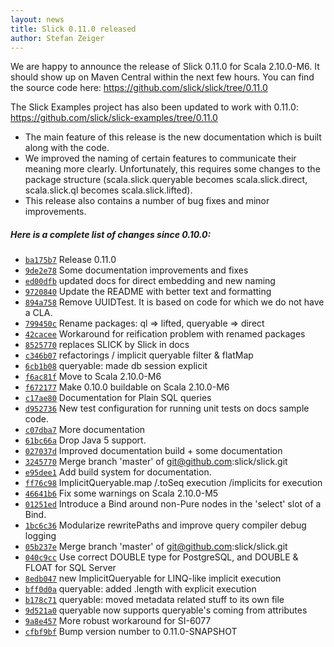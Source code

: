 ```yaml
---
layout: news
title: Slick 0.11.0 released
author: Stefan Zeiger
---
```

We are happy to announce the release of Slick 0.11.0 for Scala 2.10.0-M6. It
should show up on Maven Central within the next few hours. You can find the
source code here: <https://github.com/slick/slick/tree/0.11.0>

The Slick Examples project has also been updated to work with 0.11.0:
<https://github.com/slick/slick-examples/tree/0.11.0>

* The main feature of this release is the new documentation which is built
  along with the code.
* We improved the naming of certain features to communicate their meaning
  more clearly. Unfortunately, this requires some changes to the package
  structure (scala.slick.queryable becomes scala.slick.direct,
  scala.slick.ql becomes scala.slick.lifted).
* This release also contains a number of bug fixes and minor improvements.

##### Here is a complete list of changes since 0.10.0:

* [``ba175b7``](https://github.com/slick/slick/commit/ba175b74281189dccabb784c79528bd3c30e70ca) Release 0.11.0
* [``9de2e78``](https://github.com/slick/slick/commit/9de2e78ab304df4e850c39b58df0c9aaf02a2181) Some documentation improvements and fixes
* [``ed00dfb``](https://github.com/slick/slick/commit/ed00dfb9b5ebd9cf434f6c192f7b24bda22c64f3) updated docs for direct embedding and new naming
* [``9720840``](https://github.com/slick/slick/commit/9720840682393f6021c42bcb2cbc5087e307c276) Update the README with better text and formatting
* [``894a758``](https://github.com/slick/slick/commit/894a758ee4e717db08ae82a2110114afe3e8e5a3) Remove UUIDTest. It is based on code for which we do not have a CLA.
* [``799450c``](https://github.com/slick/slick/commit/799450cfc53e0564784df9fc8495ba0eb340809f) Rename packages: ql => lifted, queryable => direct
* [``42cacee``](https://github.com/slick/slick/commit/42caceec1d031cb99ef0651ea966689b6e86b012) Workaround for reification problem with renamed packages
* [``8525770``](https://github.com/slick/slick/commit/8525770d8e4f5199e7155801be7c90f8bd349766) replaces SLICK by Slick in docs
* [``c346b07``](https://github.com/slick/slick/commit/c346b071c12dbb4a7327c72733efa5ab8aeb9e34) refactorings / implicit queryable filter & flatMap
* [``6cb1b08``](https://github.com/slick/slick/commit/6cb1b08284549f7c63f21eee3da004959b4eae5b) queryable: made db session explicit
* [``f6ac81f``](https://github.com/slick/slick/commit/f6ac81ffc56f0d7abfde7dd5ab8a067182218328) Move to Scala 2.10.0-M6
* [``f672177``](https://github.com/slick/slick/commit/f672177238a23ecf6edf3f91525b87632cb4fd91) Make 0.10.0 buildable on Scala 2.10.0-M6
* [``c17ae80``](https://github.com/slick/slick/commit/c17ae80039fd428618158ad8d46f7f20ab297c7b) Documentation for Plain SQL queries
* [``d952736``](https://github.com/slick/slick/commit/d9527361bee6d4822c5156cc7a3144f3478af8af) New test configuration for running unit tests on docs sample code.
* [``c07dba7``](https://github.com/slick/slick/commit/c07dba7e1347135965a18796bfe6a87da5da1584) More documentation
* [``61bc66a``](https://github.com/slick/slick/commit/61bc66af3ddf83bdcb381b679bef774cc6a3ed08) Drop Java 5 support.
* [``027037d``](https://github.com/slick/slick/commit/027037d0d4bd09390529f8ae3cae3d8c4ce51847) Improved documentation build + some documentation
* [``3245770``](https://github.com/slick/slick/commit/3245770d75a57dc16a89e9e262c3e856f1328352) Merge branch 'master' of git@github.com:slick/slick.git
* [``e95dee1``](https://github.com/slick/slick/commit/e95dee15565ad69e8dee76989057f4da2ffb0998) Add build system for documentation.
* [``ff76c98``](https://github.com/slick/slick/commit/ff76c98462274bb8dabc090a6b0a5dde0d0b34cf) ImplicitQueryable.map /.toSeq execution /implicits for execution
* [``46641b6``](https://github.com/slick/slick/commit/46641b6e44b999e256c83aba28dfeafeedc9fa19) Fix some warnings on Scala 2.10.0-M5
* [``01251ed``](https://github.com/slick/slick/commit/01251edbc7f970f29f3a471d7eee27460e6846cf) Introduce a Bind around non-Pure nodes in the 'select' slot of a Bind.
* [``1bc6c36``](https://github.com/slick/slick/commit/1bc6c36d85b41e8411ea30acd6a908051ca339e1) Modularize rewritePaths and improve query compiler debug logging
* [``05b237e``](https://github.com/slick/slick/commit/05b237ed0baf7028b3b94485a45600fe1920ac83) Merge branch 'master' of git@github.com:slick/slick.git
* [``040c9cc``](https://github.com/slick/slick/commit/040c9cc8ac074ee7e4d7c0f03e415fecf8cabba8) Use correct DOUBLE type for PostgreSQL, and DOUBLE & FLOAT for SQL Server
* [``8edb047``](https://github.com/slick/slick/commit/8edb04764c74c7bb410ace3ae980d31ea9bc3191) new ImplicitQueryable for LINQ-like implicit execution
* [``bff0d0a``](https://github.com/slick/slick/commit/bff0d0a15bca811e8637b6bf4f01819b29cfb76c) queryable: added .length with explicit execution
* [``b178c71``](https://github.com/slick/slick/commit/b178c710e53eaef83d8b657d33027fc3e2b404fc) queryable: moved metadata related stuff to its own file
* [``9d521a0``](https://github.com/slick/slick/commit/9d521a0955e52eb93d27de6b48bd8218852e14a2) queryable now supports queryable's coming from attributes
* [``9a8e457``](https://github.com/slick/slick/commit/9a8e45719dc55e4347291eba6e3598e4d07d4b8c) More robust workaround for SI-6077
* [``cfbf9bf``](https://github.com/slick/slick/commit/cfbf9bf0d94d282e017f5588b3ff3f4b7f513daf) Bump version number to 0.11.0-SNAPSHOT
